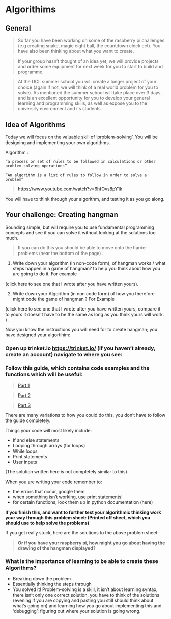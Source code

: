 # Algorithims

## General

> So far you have been working on some of the raspberry pi challenges (e.g creating snake, magic eight ball, the countdown clock ect). 
You have also been thinking about what you want to create.

> If your group hasn’t thought of an idea yet, we will provide projects and order some equipment for next week for you to start to build and programme.

> At the UCL summer school you will create a longer project of your choice (again if not, we will think of a real world problem for you to solve). As mentioned the summer school will take place over 3 days, and is an excellent opportunity for you to develop your general learning and programming skills, as well as expose you to the university environment and its students. 

## Idea of Algorithms

Today we will focus on the valuable skill of ‘problem-solving’. You will be designing and implementing your own algorithms.  

Algorithm : 
```
“a process or set of rules to be followed in calculations or other problem-solving operations”
```
```
“An algorithm is a list of rules to follow in order to solve a problem”
```

> https://www.youtube.com/watch?v=6hfOvs8pY1k

You will have to think through your algorithm, and testing it as you go along. 

## Your challenge: Creating hangman
Sounding simple, but will require you to use fundamental programming concepts and see if you can solve it without looking at the solutions too much.  

> If you can do this you should be able to move onto the harder problems (near the bottom of the page) . 

1.	Write down your algorithm (in non-code form), of hangman works / what steps happen in a game of hangman? to help you think about how you are going to do it.
For example 

(click here to see one that I wrote after you have written yours). 

2.	Write down your Algorithm (in non code form) of how you therefore might code the game of hangman ? 
For Example

(click here to see one that I wrote after you have written yours, compare it to yours it doesn’t have to be the same as long as you think yours will work. ) . 

Now you know the instructions you will need for to create hangman; you have designed your algortihim: 

### Open up trinket.io  https://trinket.io/  (if you haven’t already, create an account) navigate to where you see: 

### Follow this guide, which contains code examples and the functions which will be useful: 

> <a href="https://www.practicepython.org/exercise/2016/09/24/30-pick-word.html" target="_blank">Part 1</a>


> <a href="https://www.practicepython.org/exercise/2017/01/02/31-guess-letters.html" target="_blank">Part 2</a>


> <a href="https://www.practicepython.org/exercise/2017/01/10/32-hangman.html" target="_blank">Part 3</a>


There are many variations to how you could do this, you don’t have to follow the guide completely. 

Things your code will most likely include: 

-	If and else statements 
-	Looping through arrays (for loops)
-	While loops 
-	Print statements 
-	User inputs 

(The solution written here is not completely similar to this) 

When you are writing your code remember to:
- the errors that occur, google them
- when something isn’t working, use print statements! 
- for certain functions, look them up in python documentation (here) 

**If you finish this, and want to further test your algorithmic thinking work your way through this problem sheet: 
(Printed off sheet, which you should use to help solve the problems)**

If you get really stuck, here are the solutions to the above problem sheet: 

> **Or if you have your raspberry pi, how might you go about having the drawing of the hangman displayed?** 

### What is the importance of learning to be able to create these Algorithms?
-	Breaking down the problem 
-	Essentially thinking the steps through
-	You solved it! Problem-solving is a skill, it isn’t about learning syntax, there isn’t only one correct solution, you have to think of the solutions (evening if you are copying and pasting you still should think about what’s going on) and learning how you go about implementing this and ‘debugging’; figuring out where your solution is going wrong. 
